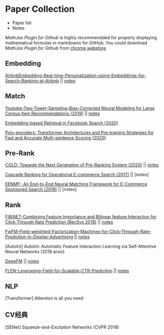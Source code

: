 # Paper Collection

- Paper list
- Notes



*MathJax Plugin for Github* is highly recommendded for properly displaying  mathematical formulas in markdowns for GitHub. You could download *MathJax Plugin for Github* from [chrome webstore](https://chrome.google.com/webstore/category/extensions)



## Embedding

[AirbnbEmbedding-Real-time-Personalization-using-Embeddings-for-Search-Ranking-at-Airbnb](./embedding/AirbnbEmbedding-Real-time-Personalization-using-Embeddings-for-Search-Ranking-at-Airbnb.pdf) || [notes](./embedding/AirbnbEmbedding-Real-time-Personalization-using-Embeddings-for-Search-Ranking-at-Airbnb.md)



## Match

[ Youtube-Two-Tower-Sampling-Bias-Corrected Neural Modeling for Large Corpus Item Recommendations (2019)](./match/youtube_two_tower-Sampling-Bias-Corrected_Neural_Modeling_for_Large_Corpus_Item_Recommendations.pdf) || [notes](./match/youtube_two_tower-Sampling-Bias-Corrected_Neural_Modeling_for_Large_Corpus_Item_Recommendations.md)

[Embedding-based Retrieval in Facebook Search (2020)](https://arxiv.org/abs/2006.11632)

[Poly-encoders: Transformer Architectures and Pre-training Strategies for Fast and Accurate Multi-sentence Scoring (2020)](https://arxiv.org/abs/1905.01969v3)





## Pre-Rank

[COLD: Towards the Next Generation of Pre-Ranking System (2020)](https://arxiv.org/abs/2007.16122)   ||   [notes](./pre_rank/COLD-Towards_the_Next_Generation_of_Pre-Ranking_System.md)

[Cascade Ranking for Operational E-commerce Search (2017)](https://arxiv.org/pdf/1706.02093.pdf)  ||  [notes]

[EENMF- An End-to-End Neural Matching Framework for E-Commerce Sponsored Search (2018)](https://arxiv.org/abs/1812.01190)  ||  [notes]



## Rank

[FiBiNET-Combining Feature Importance and Bilinear feature Interaction for Click-Through Rate Prediction (RecSys 2019)](./rank/FiBiNET-Combining-Feature-Importance-and-Bilinear-feature-Interaction-for-Click-Through-Rate-Prediction.pdf) || [notes](./rank/FiBiNET-Combining-Feature-Importance-and-Bilinear-feature-Interaction-for-Click-Through-Rate-Prediction.md)

[FwFM-Field-weighted-Factorization-Machines-for-Click-Through-Rate-Prediction-in-Display-Advertising](./rank/FwFM-Field-weighted-Factorization-Machines-for-Click-Through-Rate-Prediction-in-Display-Advertising.pdf) || [notes](./rank/FwFM-Field-weighted-Factorization-Machines-for-Click-Through-Rate-Prediction-in-Display-Advertising.md)

[AutoInt] AutoInt: Automatic Feature Interaction Learning via Self-Attentive Neural Networks (2018 arxiv)

[DeepFM](./rank/DeepFM-A-Factorization-Machine-based-Neural-Network-for-CTR-Prediction.pdf) || [notes](./rank/DeepFM-A-Factorization-Machine-based-Neural-Network-for-CTR-Prediction.md)

[FLEN-Leveraging-Field-for-Scalable-CTR-Prediction](./rank/FLEN-Leveraging-Field-for-Scalable-CTR-Prediction.pdf) || [notes](./rank/FLEN-Leveraging-Field-for-Scalable-CTR-Prediction.md)



## NLP

[Transformer] Attention is all you need

## CV经典
[SENet] Squeeze-and-Excitation Networks (CVPR 2018)

